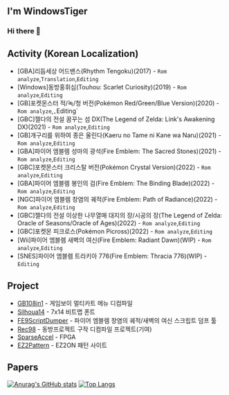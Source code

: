 ## I'm WindowsTiger
### Hi there 👋

## Activity (Korean Localization)
* [GBA]리듬세상 어드밴스(Rhythm Tengoku)(2017) -  `Rom analyze`,`Translation`,`Editing`
* [Windows]동방홍휘심(Touhou: Scarlet Curiosity)(2019) -  `Rom analyze`,`Editing`
* [GB]포켓몬스터 적/녹/청 버전(Pokémon Red/Green/Blue Version)(2020) -  `Rom analyze`,`,`Editing`
* [GBC]젤다의 전설 꿈꾸는 섬 DX(The Legend of Zelda: Link's Awakening DX)(2021) -  `Rom analyze`,`Editing`
* [GB]개구리를 위하여 종은 울린다(Kaeru no Tame ni Kane wa Naru)(2021) -  `Rom analyze`,`Editing`
* [GBA]파이어 엠블렘 성마의 광석(Fire Emblem: The Sacred Stones)(2021) -  `Rom analyze`,`Editing`
* [GBC]포켓몬스터 크리스탈 버전(Pokémon Crystal Version)(2022) -  `Rom analyze`,`Editing`
* [GBA]파이어 엠블렘 봉인의 검(Fire Emblem: The Binding Blade)(2022) -  `Rom analyze`,`Editing`
* [NGC]파이어 엠블렘 창염의 궤적(Fire Emblem: Path of Radiance)(2022) -  `Rom analyze`,`Editing`
* [GBC]젤다의 전설 이상한 나무열매 대지의 장/시공의 장(The Legend of Zelda: Oracle of Seasons/Oracle of Ages)(2022) -  `Rom analyze`,`Editing`
* [GBC]포켓몬 피크로스(Pokémon Picross)(2022) -  `Rom analyze`,`Editing`
* [Wii]파이어 엠블렘 새벽의 여신(Fire Emblem: Radiant Dawn)(WIP) -  `Rom analyze`,`Editing`
* [SNES]파이어 엠블렘 트라키아 776(Fire Emblem: Thracia 776)(WIP) -  `Editing`

## Project
* [GB108in1](https://github.com/Wintiger0222/GB108in1) - 게임보이 멀티카트 메뉴 디컴파일
* [Silhoua14](https://github.com/Wintiger0222/Silhoua14_Font) - 7x14 비트맵 폰트
* [FE9ScriptDumper](https://github.com/Wintiger0222/FE9ScriptDumper) - 파이어 엠블렘 창염의 궤적/새벽의 여신 스크립트 덤프 툴
* [Rec98](https://github.com/Wintiger0222/ReC98) - 동방프로젝트 구작 디컴파일 프로젝트(기여)
* [SparseAccel](https://github.com/Wintiger0222/SparseAccel) - FPGA
* [EZ2Pattern](https://ez2pattern.kro.kr/) - EZ2ON 패턴 사이트

## Papers

<!--
**Wintiger0222/wintiger0222** is a ✨ _special_ ✨ repository because its `README.md` (this file) appears on your GitHub profile.

Here are some ideas to get you started:

- 🔭 I’m currently working on ...
- 🌱 I’m currently learning ...
- 👯 I’m looking to collaborate on ...
- 🤔 I’m looking for help with ...
- 💬 Ask me about ...
- 📫 How to reach me: ...
- 😄 Pronouns: ...
- ⚡ Fun fact: ...
-->
[![Anurag's GitHub stats](https://github-readme-stats.vercel.app/api?username=wintiger0222)](https://github.com/anuraghazra/github-readme-stats)
[![Top Langs](https://github-readme-stats.vercel.app/api/top-langs/?username=wintiger0222)](https://github.com/anuraghazra/github-readme-stats)
